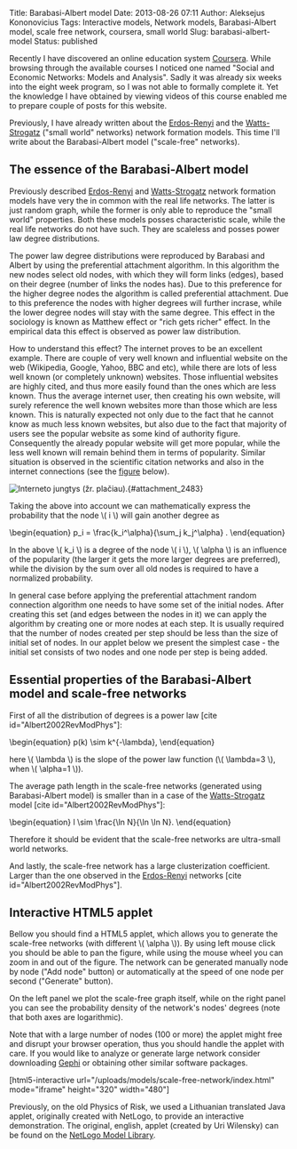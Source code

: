 Title: Barabasi-Albert model
Date: 2013-08-26 07:11
Author: Aleksejus Kononovicius
Tags: Interactive models, Network models, Barabasi-Albert model, scale free network, coursera, small world
Slug: barabasi-albert-model
Status: published

Recently I have discovered
an online education system [Coursera](https://www.coursera.org/). While
browsing through the available courses I noticed one named "Social and
Economic Networks: Models and Analysis". Sadly it was already six weeks
into the eight week program, so I was not able to formally complete it.
Yet the knowledge I have obtained by viewing videos of this course
enabled me to prepare couple of posts for this website.

Previously, I have already written about the
[Erdos-Renyi](/erdos-renyi-model "Erdos-Renyi model on Physics of Risk")
and the
[Watts-Strogatz](/watts-strogatz-model "Watts-Strogatz model on Physics of Risk")
("small world" networks) network formation models. This time I'll write
about the Barabasi-Albert model ("scale-free"
networks).<!--more-->

The essence of the Barabasi-Albert model
----------------------------------------

Previously described
[Erdos-Renyi](/erdos-renyi-model "Erdos-Renyi model on Physics of Risk")
and
[Watts-Strogatz](/watts-strogatz-model "Watts-Strogatz model on Physics of Risk")
network formation models have very the in common with the real life
networks. The latter is just random graph, while the former is only able
to reproduce the "small world" properties. Both these models posses
characteristic scale, while the real life networks do not have such.
They are scaleless and posses power law degree distributions.

The power law degree distributions were reproduced by Barabasi and
Albert by using the preferential attachment algorithm. In this algorithm
the new nodes select old nodes, with which they will form links (edges),
based on their degree (number of links the nodes has). Due to this
preference for the higher degree nodes the algorithm is called
preferential attachment. Due to this preference the nodes with higher
degrees will further incrase, while the lower degree nodes will stay
with the same degree. This effect in the sociology is known as Matthew
effect or "rich gets richer" effect. In the empirical data this effect
is observed as power law distribution.

How to understand this effect? The internet proves to be an excellent
example. There are couple of very well known and influential website on
the web (Wikipedia, Google, Yahoo, BBC and etc), while there are lots of
less well known (or completely unknown) websites. Those influential
websites are highly cited, and thus more easily found than the ones
which are less known. Thus the average internet user, then creating his
own website, will surely reference the well known websites more than
those which are less known. This is naturally expected not only due to
the fact that he cannot know as much less known websites, but also due
to the fact that majority of users see the popular website as some kind
of authority figure. Consequently the already popular website will get
more popular, while the less well known will remain behind them in terms
of popularity. Similar situation is observed in the scientific citation
networks and also in the internet connections (see the
[figure](#attachment_2483) below).

![Interneto jungtys (žr.
plačiau).](/uploads/2013/05/network-connections.jpg "
A macroscopic snapshot of Internet connectivity (see
[this](http://barabasilab.com/gallery/g1.php) for more
details)."){#attachment_2483} 

Taking the above into account we can mathematically express the
probability that the node \\\(  i \\\) will gain another degree as


\begin{equation}
 p\_i = \frac{k\_i^\alpha}{\sum\_j k\_j^\alpha} . 
\end{equation}


In the above \\\(  k\_i \\\) is a degree of the node \\\(  i \\\), \\\( \alpha \\\) is an influence of the popularity (the larger it gets the more
larger degrees are preferred), while the division by the sum over all
old nodes is required to have a normalized probability.

In general case before applying the preferential attachment random
connection algorithm one needs to have some set of the initial nodes.
After creating this set (and edges between the nodes in it) we can apply
the algorithm by creating one or more nodes at each step. It is usually
required that the number of nodes created per step should be less than
the size of initial set of nodes. In our applet below we present the
simplest case - the initial set consists of two nodes and one node per
step is being added.

Essential properties of the Barabasi-Albert model and scale-free networks
-------------------------------------------------------------------------

First of all the distribution of degrees is a power law \[cite
id="Albert2002RevModPhys"\]:


\begin{equation}
 p(k) \sim k^{-\lambda}, 
\end{equation}


here \\\(  \lambda \\\) is the slope of the power law function (\\\( \lambda=3 \\\), when \\\(  \alpha=1 \\\)).

The average path length in the scale-free networks (generated using
Barabasi-Albert model) is smaller than in a case of the
[Watts-Strogatz](/watts-strogatz-model "Watts-Strogatz model on Physics of Risk")
model \[cite id="Albert2002RevModPhys"\]:


\begin{equation}
 l \sim \frac{\ln N}{\ln \ln N}. 
\end{equation}


Therefore it should be evident that the scale-free networks are
ultra-small world networks.

And lastly, the scale-free network has a large clusterization
coefficient. Larger than the one observed in the
[Erdos-Renyi](/erdos-renyi-model "Erdos-Renyi model on Physics of Risk")
networks \[cite id="Albert2002RevModPhys"\].

Interactive HTML5 applet
------------------------

Bellow you should find a HTML5 applet, which allows you to generate the
scale-free networks (with different \\\(  \alpha \\\)). By using left
mouse click you should be able to pan the figure, while using the mouse
wheel you can zoom in and out of the figure. The network can be
generated manually node by node ("Add node" button) or automatically at
the speed of one node per second ("Generate" button).

On the left panel we plot the scale-free graph itself, while on the
right panel you can see the probability density of the network's nodes'
degrees (note that both axes are logarithmic).

Note that with a large number of nodes (100 or more) the applet might
free and disrupt your browser operation, thus you should handle the
applet with care. If you would like to analyze or generate large network
consider downloading [Gephi](http://gephi.org/) or obtaining other
similar software packages.

[html5-interactive
url="/uploads/models/scale-free-network/index.html"
mode="iframe" height="320" width="480"]

Previously, on the old Physics of Risk, we used a Lithuanian translated
Java applet, originally created with NetLogo, to provide an interactive
demonstration. The original, english, applet (created by Uri Wilensky)
can be found on the [NetLogo Model
Library](http://ccl.northwestern.edu/netlogo/models/PreferentialAttachment).
